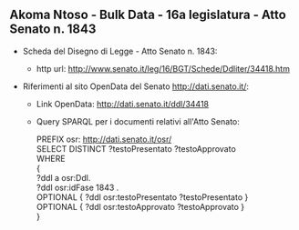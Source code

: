 ## Akoma Ntoso - Bulk Data - 16a legislatura - Atto Senato n. 1843 ##

* Scheda del Disegno di Legge - Atto Senato n. 1843:
	* http url: http://www.senato.it/leg/16/BGT/Schede/Ddliter/34418.htm

* Riferimenti al sito OpenData del Senato http://dati.senato.it/:
	* Link OpenData: http://dati.senato.it/ddl/34418
	* Query SPARQL per i documenti relativi all'Atto Senato:

        PREFIX osr: <http://dati.senato.it/osr/>  
		SELECT DISTINCT ?testoPresentato ?testoApprovato  
		WHERE  
		{  
		    ?ddl a osr:Ddl.  
		    ?ddl osr:idFase 1843 .  
		    OPTIONAL { ?ddl osr:testoPresentato ?testoPresentato }  
		    OPTIONAL { ?ddl osr:testoApprovato ?testoApprovato }  
		}
		